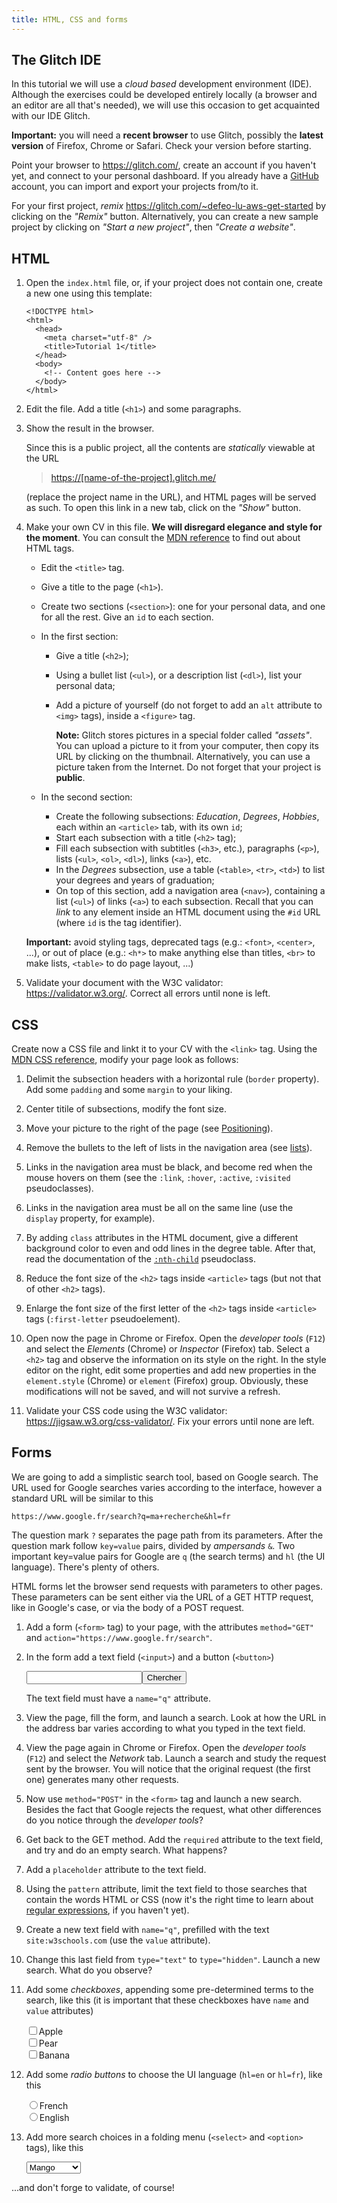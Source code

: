 ```yaml
---
title: HTML, CSS and forms
---
```


## The Glitch IDE

In this tutorial we will use a *cloud based* development environment
(IDE). Although the exercises could be developed entirely locally (a
browser and an editor are all that's needed), we will use this
occasion to get acquainted with our IDE Glitch.

**Important:** you will need a **recent browser** to use Glitch,
possibly the **latest version** of Firefox, Chrome or Safari. Check
your version before starting.

Point your browser to <https://glitch.com/>, create an account if you
haven't yet, and connect to your personal dashboard. If you already
have a [GitHub](https://github.com/) account, you can import and
export your projects from/to it.

For your first project, *remix*
<https://glitch.com/~defeo-lu-aws-get-started> by clicking on the
*"Remix"* button. Alternatively, you can create a new sample project
by clicking on *"Start a new project"*, then *"Create a website"*.

## HTML

1. Open the `index.html` file, or, if your project does not contain
   one, create a new one using this template:

   ~~~
   <!DOCTYPE html>
   <html>
	 <head>
	   <meta charset="utf-8" />
	   <title>Tutorial 1</title>
	 </head>
	 <body>
	   <!-- Content goes here -->
	 </body>
   </html>
   ~~~
	
1. Edit the file. Add a title (`<h1>`) and some paragraphs.

3. Show the result in the browser.
   
   Since this is a public project, all the contents are 
   *statically* viewable at the URL
   
   > [https://[name-of-the-project].glitch.me/](about:invalid)
   
   (replace the project name in the URL), and HTML pages will be
   served as such.  To open this link in a new tab, click on the
   *"Show"* button.

4. Make your own CV in this file. **We will disregard elegance and
   style for the moment**.  You can consult the [MDN
   reference](https://developer.mozilla.org/en-US/docs/Web/HTML/Element)
   to find out about HTML tags.
   
   - Edit the `<title>` tag.
   
   - Give a title to the page (`<h1>`).
   
   - Create two sections (`<section>`): one for your personal data,
     and one for all the rest. Give an `id` to each section.
   
   - In the first section:
	 
	 - Give a title (`<h2>`);
	 - Using a bullet list (`<ul>`), or a description list
       (`<dl>`), list your personal data;
	 - Add a picture of yourself (do not forget to add an `alt`
	   attribute to `<img>` tags), inside a `<figure>` tag.
	   
	   **Note:** Glitch stores pictures in a special folder called
       *"assets"*. You can upload a picture to it from your computer,
       then copy its URL by clicking on the thumbnail. Alternatively,
       you can use a picture taken from the Internet. Do not forget
       that your project is **public**.

   - In the second section:
	 
	 - Create the following subsections: *Education*, *Degrees*,
       *Hobbies*, each within an `<article>` tab, with its own `id`;
	 - Start each subsection with a title (`<h2>` tag);
	 - Fill each subsection with subtitles (`<h3>`, etc.),
	   paragraphs (`<p>`), lists (`<ul>`, `<ol>`, `<dl>`),
	   links (`<a>`), etc.
	 - In the *Degrees* subsection, use a table (`<table>`, `<tr>`,
       `<td>`) to list your degrees and years of graduation;
	 - On top of this section, add a navigation area (`<nav>`),
       containing a list (`<ul>`) of links (`<a>`) to each subsection.
       Recall that you can *link* to any element inside an HTML
       document using the `#id` URL (where `id` is the tag
       identifier).

	**Important:** avoid styling tags, deprecated tags (e.g.:
	`<font>`, `<center>`, ...), or out of place (e.g.: `<h*>` to make
	anything else than titles, `<br>` to make lists, `<table>` to do
	page layout, ...)

5. Validate your document with the W3C validator:
   <https://validator.w3.org/>. Correct all errors until none is left.


## CSS

Create now a CSS file and linkt it to your CV with the `<link>`
tag. Using the [MDN CSS
reference](https://developer.mozilla.org/en-US/docs/Web/CSS/Reference),
modify your page look as follows:

1. Delimit the subsection headers with a horizontal rule (`border`
   property). Add some `padding` and some `margin` to your liking.

2. Center titile of subsections, modify the font size.

3. Move your picture to the right of the page (see
   [Positioning](https://developer.mozilla.org/en-US/docs/Learn/CSS/CSS_layout/Positioning)).

4. Remove the bullets to the left of lists in the navigation area (see
   [lists](https://developer.mozilla.org/en-US/docs/Learn/CSS/Styling_text/Styling_lists)).

5. Links in the navigation area must be black, and become red when the
   mouse hovers on them (see the `:link`, `:hover`, `:active`,
   `:visited` pseudoclasses).

6. Links in the navigation area must be all on the same line (use the
   `display` property, for example).

7. By adding `class` attributes in the HTML document, give a different
   background color to even and odd lines in the degree table. After
   that, read the documentation of the
   [`:nth-child`](https://developer.mozilla.org/en-US/docs/Web/CSS/:nth-child)
   pseudoclass.

8. Reduce the font size of the `<h2>` tags inside  `<article>` tags
   (but not that of other `<h2>` tags).

9. Enlarge the font size of the first letter of the `<h2>` tags inside
   `<article>` tags (`:first-letter` pseudoelement).

10. Open now the page in Chrome or Firefox. Open the *developer tools*
    (`F12`) and select the *Elements* (Chrome) or *Inspector*
    (Firefox) tab. Select a `<h2>` tag and observe the information on
    its style on the right. In the style editor on the right, edit
    some properties and add new properties in the `element.style`
    (Chrome) or `element` (Firefox) group. Obviously, these
    modifications will not be saved, and will not survive a refresh.

11. Validate your CSS code using the W3C validator:
    <https://jigsaw.w3.org/css-validator/>. Fix your errors until none
    are left.


## Forms

We are going to add a simplistic search tool, based on Google
search. The URL used for Google searches varies according to the
interface, however a standard URL will be similar to this

~~~
https://www.google.fr/search?q=ma+recherche&hl=fr
~~~

The question mark `?` separates the page path from its
parameters. After the question mark follow `key=value` pairs, divided
by *ampersands* `&`. Two important key=value pairs for Google are `q`
(the search terms) and `hl` (the UI language). There's plenty of
others.

HTML forms let the browser send requests with parameters to other
pages. These parameters can be sent either via the URL of a GET HTTP
request, like in Google's case, or via the body of a POST request.

1. Add a form (`<form>` tag) to your page, with the attributes
   `method="GET"` and `action="https://www.google.fr/search"`.

2. In the form add a text field (`<input>`) and a button (`<button>`)
      
   <input type="text"><button>Chercher</button>

   The text field must have a `name="q"` attribute.

3. View the page, fill the form, and launch a search. Look at how the
   URL in the address bar varies according to what you typed in the
   text field.

4. View the page again in Chrome or Firefox. Open the *developer
   tools* (`F12`) and select the *Network* tab. Launch a search and
   study the request sent by the browser. You will notice that the
   original request (the first one) generates many other requests.

5. Now use `method="POST"` in the `<form>` tag and launch a new
   search. Besides the fact that Google rejects the request, what
   other differences do you notice through the *developer tools*?

6. Get back to the GET method. Add the `required` attribute to the
   text field, and try and do an empty search. What happens?

6. Add a `placeholder` attribute to the text field.

6. Using the `pattern` attribute, limit the text field to those
   searches that contain the words HTML or CSS (now it's the right
   time to learn about [regular
   expressions](https://developer.mozilla.org/en/docs/Web/JavaScript/Guide/Regular_Expressions),
   if you haven't yet).

6. Create a new text field with `name="q"`, prefilled with the text
   `site:w3schools.com` (use the `value` attribute).

7. Change this last field from `type="text"` to
   `type="hidden"`. Launch a new search. What do you observe?

8. Add some *checkboxes*, appending some pre-determined terms to the
   search, like this (it is important that these checkboxes have
   `name` and `value` attributes)
   
   <input type="checkbox">Apple<br>
   <input type="checkbox">Pear<br>
   <input type="checkbox">Banana

9. Add some *radio buttons* to choose the UI language (`hl=en` or
   `hl=fr`), like this
   
   <input type="radio" name="hl">French<br>
   <input type="radio" name="hl">English

10. Add more search choices in a folding menu (`<select>` and
    `<option>` tags), like this
	
	<select>
	  <option>Mango</option>
	  <option>Strawberry</option>
	  <option>Melon</option>
	</select>

...and don't forge to validate, of course!
